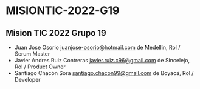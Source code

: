 # MISIONTIC-2022-G19

## Mision TIC 2022 Grupo 19

- Juan Jose Osorio juanjose-osorio@hotmail.com de Medellin, Rol / Scrum Master
- Javier Andres Ruiz Contreras javier.ruiz.c96@gmail.com de Sincelejo, Rol / Product Owner
- Santiago Chacón Sora santiago.chacon99@gmail.com de Boyacá, Rol / Developer
